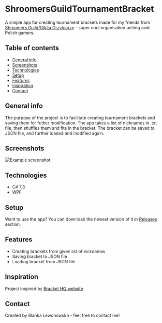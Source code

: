 # ShroomersGuildTournamentBracket
A simple app for creating tournament brackets made for my friends from [Shroomers Guild/Gildia Grzybiarzy](https://www.gildiagrzybiarzy.pl/) - super cool organisation uniting avid Polish gamers.

## Table of contents
* [General info](#general-info)
* [Screenshots](#screenshots)
* [Technologies](#technologies)
* [Setup](#setup)
* [Features](#features)
* [Inspiration](#inspiration)
* [Contact](#contact)

## General info
The purpose of the project is to facilitate creating tournament brackets and saving them for futher modification. The app takes a list of nicknames in .txt file, then shuffles them and fits in the bracket. The bracket can be saved to JSON file, and further loaded and modified again.

## Screenshots
![Example screenshot](./img/screenshot.png)

## Technologies
* C# 7.3
* WPF

## Setup
Want to use the app? You can download the newest version of it in [Releases](https://github.com/sachiwhite/shroomers-guild-tournament-bracket/releases) section.


## Features
* Creating brackets from given list of nicknames
* Saving bracket to JSON file
* Loading bracket from JSON file


## Inspiration
Project inspired by [Bracket HQ website](https://brackethq.com/dashboard/)

## Contact
Created by Blanka Lewonowska - feel free to contact me!
